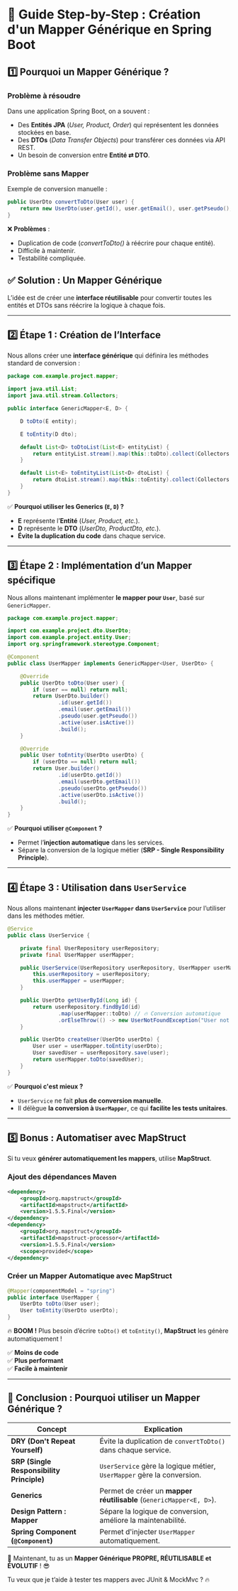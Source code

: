 # 📌 Guide Step-by-Step : Création d'un Mapper Générique en Spring Boot

## 1️⃣ Pourquoi un Mapper Générique ?

### Problème à résoudre

Dans une application Spring Boot, on a souvent :

- Des **Entités JPA** (*User, Product, Order*) qui représentent les données stockées en base.
- Des **DTOs** (*Data Transfer Objects*) pour transférer ces données via API REST.
- Un besoin de conversion entre **Entité ⇄ DTO**.

### Problème sans Mapper

Exemple de conversion manuelle :
```java
public UserDto convertToDto(User user) {
    return new UserDto(user.getId(), user.getEmail(), user.getPseudo(), user.isActive());
}
```
❌ **Problèmes** :
- Duplication de code (*convertToDto()* à réécrire pour chaque entité).
- Difficile à maintenir.
- Testabilité compliquée.

## ✅ Solution : Un Mapper Générique

L’idée est de créer une **interface réutilisable** pour convertir toutes les entités et DTOs sans réécrire la logique à chaque fois.

---

## 2️⃣ Étape 1 : Création de l’Interface

Nous allons créer une **interface générique** qui définira les méthodes standard de conversion :

```java
package com.example.project.mapper;

import java.util.List;
import java.util.stream.Collectors;

public interface GenericMapper<E, D> {

    D toDto(E entity);

    E toEntity(D dto);

    default List<D> toDtoList(List<E> entityList) {
        return entityList.stream().map(this::toDto).collect(Collectors.toList());
    }

    default List<E> toEntityList(List<D> dtoList) {
        return dtoList.stream().map(this::toEntity).collect(Collectors.toList());
    }
}
```

✅ **Pourquoi utiliser les Generics (`E`, `D`) ?**

- **E** représente l’**Entité** (*User, Product, etc.*).
- **D** représente le **DTO** (*UserDto, ProductDto, etc.*).
- **Évite la duplication du code** dans chaque service.

---

## 3️⃣ Étape 2 : Implémentation d’un Mapper spécifique

Nous allons maintenant implémenter **le mapper pour `User`**, basé sur `GenericMapper`.

```java
package com.example.project.mapper;

import com.example.project.dto.UserDto;
import com.example.project.entity.User;
import org.springframework.stereotype.Component;

@Component
public class UserMapper implements GenericMapper<User, UserDto> {

    @Override
    public UserDto toDto(User user) {
        if (user == null) return null;
        return UserDto.builder()
                .id(user.getId())
                .email(user.getEmail())
                .pseudo(user.getPseudo())
                .active(user.isActive())
                .build();
    }

    @Override
    public User toEntity(UserDto userDto) {
        if (userDto == null) return null;
        return User.builder()
                .id(userDto.getId())
                .email(userDto.getEmail())
                .pseudo(userDto.getPseudo())
                .active(userDto.isActive())
                .build();
    }
}
```

✅ **Pourquoi utiliser `@Component` ?**

- Permet l’**injection automatique** dans les services.
- Sépare la conversion de la logique métier (**SRP - Single Responsibility Principle**).

---

## 4️⃣ Étape 3 : Utilisation dans `UserService`

Nous allons maintenant **injecter `UserMapper` dans `UserService`** pour l’utiliser dans les méthodes métier.

```java
@Service
public class UserService {

    private final UserRepository userRepository;
    private final UserMapper userMapper;

    public UserService(UserRepository userRepository, UserMapper userMapper) {
        this.userRepository = userRepository;
        this.userMapper = userMapper;
    }

    public UserDto getUserById(Long id) {
        return userRepository.findById(id)
                .map(userMapper::toDto) // 🔥 Conversion automatique
                .orElseThrow(() -> new UserNotFoundException("User not found with id: " + id));
    }

    public UserDto createUser(UserDto userDto) {
        User user = userMapper.toEntity(userDto);
        User savedUser = userRepository.save(user);
        return userMapper.toDto(savedUser);
    }
}
```

✅ **Pourquoi c'est mieux ?**

- `UserService` ne fait **plus de conversion manuelle**.
- Il délègue **la conversion à `UserMapper`**, ce qui **facilite les tests unitaires**.

---

## 5️⃣ Bonus : Automatiser avec MapStruct

Si tu veux **générer automatiquement les mappers**, utilise **MapStruct**.

### Ajout des dépendances Maven

```xml
<dependency>
    <groupId>org.mapstruct</groupId>
    <artifactId>mapstruct</artifactId>
    <version>1.5.5.Final</version>
</dependency>
<dependency>
    <groupId>org.mapstruct</groupId>
    <artifactId>mapstruct-processor</artifactId>
    <version>1.5.5.Final</version>
    <scope>provided</scope>
</dependency>
```

### **Créer un Mapper Automatique avec MapStruct**

```java
@Mapper(componentModel = "spring")
public interface UserMapper {
    UserDto toDto(User user);
    User toEntity(UserDto userDto);
}
```

🔥 **BOOM !** Plus besoin d’écrire `toDto()` et `toEntity()`, **MapStruct** les génère automatiquement !

✅ **Moins de code**  
✅ **Plus performant**  
✅ **Facile à maintenir**  

---

## 📌 Conclusion : Pourquoi utiliser un Mapper Générique ?

| Concept | Explication |
|---------|------------|
| **DRY (Don't Repeat Yourself)** | Évite la duplication de `convertToDto()` dans chaque service. |
| **SRP (Single Responsibility Principle)** | `UserService` gère la logique métier, `UserMapper` gère la conversion. |
| **Generics** | Permet de créer un **mapper réutilisable** (`GenericMapper<E, D>`). |
| **Design Pattern : Mapper** | Sépare la logique de conversion, améliore la maintenabilité. |
| **Spring Component (`@Component`)** | Permet d'injecter `UserMapper` automatiquement. |

🚀 Maintenant, tu as un **Mapper Générique PROPRE, RÉUTILISABLE et ÉVOLUTIF** ! 😎

Tu veux que je t’aide à tester tes mappers avec JUnit & MockMvc ? 🔥
